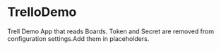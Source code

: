 # TrelloDemo

Trell Demo App that reads Boards. Token and Secret are removed from configuration settings.Add them in placeholders.
